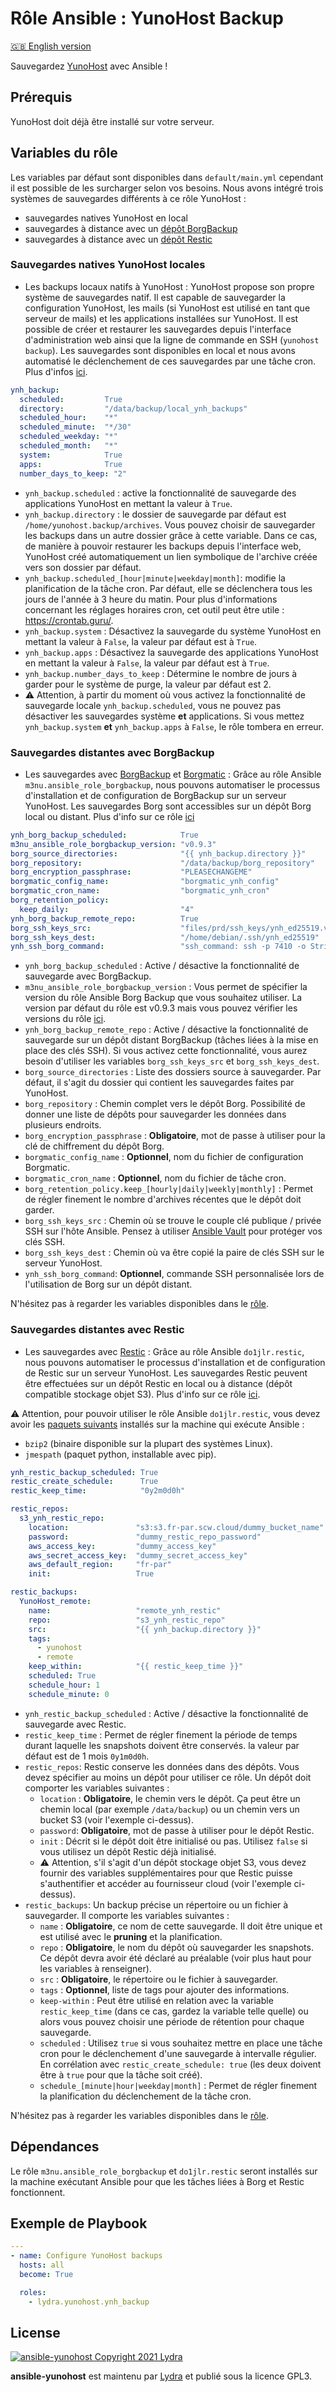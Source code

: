 # Rôle Ansible : YunoHost Backup

[🇬🇧 English version](README.md)

Sauvegardez [YunoHost](https://yunohost.org/#/) avec Ansible !

## Prérequis

YunoHost doit déjà être installé sur votre serveur.

## Variables du rôle

Les variables par défaut sont disponibles dans `default/main.yml` cependant il est possible de les surcharger selon vos besoins.
Nous avons intégré trois systèmes de sauvegardes différents à ce rôle YunoHost :

- sauvegardes natives YunoHost en local
- sauvegardes à distance avec un [dépôt BorgBackup](https://borgbackup.readthedocs.io/en/stable/)
- sauvegardes à distance avec un [dépôt Restic](https://restic.readthedocs.io/en/stable/)

### Sauvegardes natives YunoHost locales

- Les backups locaux natifs à YunoHost : YunoHost propose son propre système de sauvegardes natif. Il est capable de sauvegarder la configuration YunoHost, les mails (si YunoHost est utilisé en tant que serveur de mails) et les applications installées sur YunoHost. Il est possible de créer et restaurer les sauvegardes depuis l'interface d'administration web ainsi que la ligne de commande en SSH (`yunohost backup`). Les sauvegardes sont disponibles en local et nous avons automatisé le déclenchement de ces sauvegardes par une tâche cron. Plus d'infos [ici](https://yunohost.org/fr/backup).

```yml
ynh_backup:
  scheduled:         True
  directory:         "/data/backup/local_ynh_backups"
  scheduled_hour:    "*"
  scheduled_minute:  "*/30"
  scheduled_weekday: "*"
  scheduled_month:   "*"
  system:            True
  apps:              True
  number_days_to_keep: "2"
```

- `ynh_backup.scheduled` : active la fonctionnalité de sauvegarde des applications YunoHost en mettant la valeur à `True`.
- `ynh_backup.directory` : le dossier de sauvegarde par défaut est `/home/yunohost.backup/archives`. Vous pouvez choisir de sauvegarder les backups dans un autre dossier grâce à cette variable. Dans ce cas, de manière à pouvoir restaurer les backups depuis l'interface web, YunoHost créé automatiquement un lien symbolique de l'archive créée vers son dossier par défaut.
- `ynh_backup.scheduled_[hour|minute|weekday|month]`: modifie la planification de la tâche cron. Par défaut, elle se déclenchera tous les jours de l'année à 3 heure du matin. Pour plus d'informations concernant les réglages horaires cron, cet outil peut être utile : <https://crontab.guru/>.
- `ynh_backup.system` : Désactivez la sauvegarde du système YunoHost en mettant la valeur à `False`, la valeur par défaut est à `True`.
- `ynh_backup.apps` : Désactivez la sauvegarde des applications YunoHost en mettant la valeur à `False`, la valeur par défaut est à `True`.
- `ynh_backup.number_days_to_keep` : Détermine le nombre de jours à garder pour le système de purge, la valeur par défaut est 2.
- ⚠️ Attention, à partir du moment où vous activez la fonctionnalité de sauvegarde locale `ynh_backup.scheduled`, vous ne pouvez pas désactiver les sauvegardes système **et** applications. Si vous mettez `ynh_backup.system` **et** `ynh_backup.apps` à `False`, le rôle tombera en erreur.

### Sauvegardes distantes avec BorgBackup

- Les sauvegardes avec [BorgBackup](https://borgbackup.readthedocs.io/en/stable/) et [Borgmatic](https://github.com/witten/borgmatic) : Grâce au rôle Ansible `m3nu.ansible_role_borgbackup`, nous pouvons automatiser le processus d'installation et de configuration de BorgBackup sur un serveur YunoHost. Les sauvegardes Borg sont accessibles sur un dépôt Borg local ou distant. Plus d'info sur ce rôle [ici](https://github.com/borgbase/ansible-role-borgbackup)

```yml
ynh_borg_backup_scheduled:            True
m3nu_ansible_role_borgbackup_version: "v0.9.3"
borg_source_directories:              "{{ ynh_backup.directory }}"
borg_repository:                      "/data/backup/borg_repository"
borg_encryption_passphrase:           "PLEASECHANGEME"
borgmatic_config_name:                "borgmatic_ynh_config"
borgmatic_cron_name:                  "borgmatic_ynh_cron"
borg_retention_policy:
  keep_daily:                         "4"
ynh_borg_backup_remote_repo:          True
borg_ssh_keys_src:                    "files/prd/ssh_keys/ynh_ed25519.vault"
borg_ssh_keys_dest:                   "/home/debian/.ssh/ynh_ed25519"
ynh_ssh_borg_command:                 "ssh_command: ssh -p 7410 -o StrictHostKeychecking=no -i {{ borg_ssh_keys_dest }}"
```

- `ynh_borg_backup_scheduled` : Active / désactive la fonctionnalité de sauvegarde avec BorgBackup.
- `m3nu_ansible_role_borgbackup_version` : Vous permet de spécifier la version du rôle Ansible Borg Backup que vous souhaitez utiliser. La version par défaut du rôle est v0.9.3 mais vous pouvez vérifier les versions du rôle [ici](https://github.com/borgbase/ansible-role-borgbackup).
- `ynh_borg_backup_remote_repo` : Active / désactive la fonctionnalité de sauvegarde sur un dépôt distant BorgBackup (tâches liées à la mise en place des clés SSH). Si vous activez cette fonctionnalité, vous aurez besoin d'utiliser les variables `borg_ssh_keys_src` et `borg_ssh_keys_dest`.
- `borg_source_directories` : Liste des dossiers source à sauvegarder. Par défaut, il s'agit du dossier qui contient les sauvegardes faites par YunoHost.
- `borg_repository` : Chemin complet vers le dépôt Borg. Possibilité de donner une liste de dépôts pour sauvegarder les données dans plusieurs endroits.
- `borg_encryption_passphrase` : **Obligatoire**, mot de passe à utiliser pour la clé de chiffrement du dépôt Borg.
- `borgmatic_config_name` : **Optionnel**, nom du fichier de configuration Borgmatic.
- `borgmatic_cron_name` : **Optionnel**, nom du fichier de tâche cron.
- `borg_retention_policy.keep_[hourly|daily|weekly|monthly]` : Permet de régler finement le nombre d'archives récentes que le dépôt doit garder.
- `borg_ssh_keys_src` : Chemin où se trouve le couple clé publique / privée SSH sur l'hôte Ansible. Pensez à utiliser [Ansible Vault](https://docs.ansible.com/ansible/latest/user_guide/vault.html) pour protéger vos clés SSH.
- `borg_ssh_keys_dest` : Chemin où va être copié la paire de clés SSH sur le serveur YunoHost.
- `ynh_ssh_borg_command`: **Optionnel**, commande SSH personnalisée lors de l'utilisation de Borg sur un dépôt distant.

N'hésitez pas à regarder les variables disponibles dans le [rôle](https://github.com/borgbase/ansible-role-borgbackup).

### Sauvegardes distantes avec Restic

- Les sauvegardes avec [Restic](https://restic.net/) : Grâce au rôle Ansible `do1jlr.restic`, nous pouvons automatiser le processus d'installation et de configuration de Restic sur un serveur YunoHost. Les sauvegardes Restic peuvent être effectuées sur un dépôt Restic en local ou à distance (dépôt compatible stockage objet S3). Plus d'info sur ce rôle [ici](https://github.com/roles-ansible/ansible_role_restic).

⚠️ Attention, pour pouvoir utiliser le rôle Ansible `do1jlr.restic`, vous devez avoir les [paquets suivants](https://github.com/roles-ansible/ansible_role_restic#requirements) installés sur la machine qui exécute Ansible :

- `bzip2` (binaire disponible sur la plupart des systèmes Linux).
- `jmespath` (paquet python, installable avec pip).

```yml
ynh_restic_backup_scheduled: True
restic_create_schedule:      True
restic_keep_time:            "0y2m0d0h"

restic_repos:
  s3_ynh_restic_repo:
    location:               "s3:s3.fr-par.scw.cloud/dummy_bucket_name"
    password:               "dummy_restic_repo_password"
    aws_access_key:         "dummy_access_key"
    aws_secret_access_key:  "dummy_secret_access_key"
    aws_default_region:     "fr-par"
    init:                   True

restic_backups:
  YunoHost_remote:
    name:                   "remote_ynh_restic"
    repo:                   "s3_ynh_restic_repo"
    src:                    "{{ ynh_backup.directory }}"
    tags:
      - yunohost
      - remote
    keep_within:            "{{ restic_keep_time }}"
    scheduled: True
    schedule_hour: 1
    schedule_minute: 0
```

- `ynh_restic_backup_scheduled` : Active / désactive la fonctionnalité de sauvegarde avec Restic.
- `restic_keep_time` : Permet de régler finement la période de temps durant laquelle les snapshots doivent être conservés. la valeur par défaut est de 1 mois `0y1m0d0h`.
- `restic_repos`: Restic conserve les données dans des dépôts. Vous devez spécifier au moins un dépôt pour utiliser ce rôle. Un dépôt doit comporter les variables suivantes :
  - `location` : **Obligatoire**, le chemin vers le dépôt. Ça peut être un chemin local (par exemple `/data/backup`) ou un chemin vers un bucket S3 (voir l'exemple ci-dessus).
  - `password`: **Obligatoire**, mot de passe à utiliser pour le dépôt Restic.
  - `init` : Décrit si le dépôt doit être initialisé ou pas. Utilisez `false` si vous utilisez un dépôt Restic déjà initialisé.
  - ⚠️ Attention, s'il s'agit d'un dépôt stockage objet S3, vous devez fournir des variables supplémentaires pour que Restic puisse s'authentifier et accéder au fournisseur cloud (voir l'exemple ci-dessus).
- `restic_backups`: Un backup précise un répertoire ou un fichier à sauvegarder. Il comporte les variables suivantes :
  - `name` : **Obligatoire**, ce nom de cette sauvegarde. Il doit être unique et est utilisé avec le __pruning__  et la planification.
  - `repo` : **Obligatoire**, le nom du dépôt où sauvegarder les snapshots. Ce dépôt devra avoir été déclaré au préalable (voir plus haut pour les variables à renseigner).
  - `src` : **Obligatoire**, le répertoire ou le fichier à sauvegarder.
  - `tags` : **Optionnel**, liste de tags pour ajouter des informations.
  - `keep-within` : Peut être utilisé en relation avec la variable `restic_keep_time` (dans ce cas, gardez la variable telle quelle) ou alors vous pouvez choisir une période de rétention pour chaque sauvegarde.
  - `scheduled` : Utilisez `true` si vous souhaitez mettre en place une tâche cron pour le déclenchement d'une sauvegarde à intervalle régulier. En corrélation avec `restic_create_schedule: true` (les deux doivent être à `true` pour que la tâche soit créé).
  - `schedule_[minute|hour|weekday|month]` : Permet de régler finement la planification du déclenchement de la tâche cron.

N'hésitez pas à regarder les variables disponibles dans le [rôle](https://github.com/roles-ansible/ansible_role_restic).

## Dépendances

Le rôle `m3nu.ansible_role_borgbackup` et `do1jlr.restic` seront installés sur la machine exécutant Ansible pour que les tâches liées à Borg et Restic fonctionnent.

## Exemple de Playbook

```yml
---
- name: Configure YunoHost backups
  hosts: all
  become: True

  roles:
    - lydra.yunohost.ynh_backup
```

## License

[![ansible-yunohost Copyright 2021 Lydra](https://www.gnu.org/graphics/gplv3-with-text-136x68.png)](https://choosealicense.com/licenses/gpl-3.0/)

**ansible-yunohost** est maintenu par [Lydra](https://lydra.fr/) et publié sous la licence GPL3.
